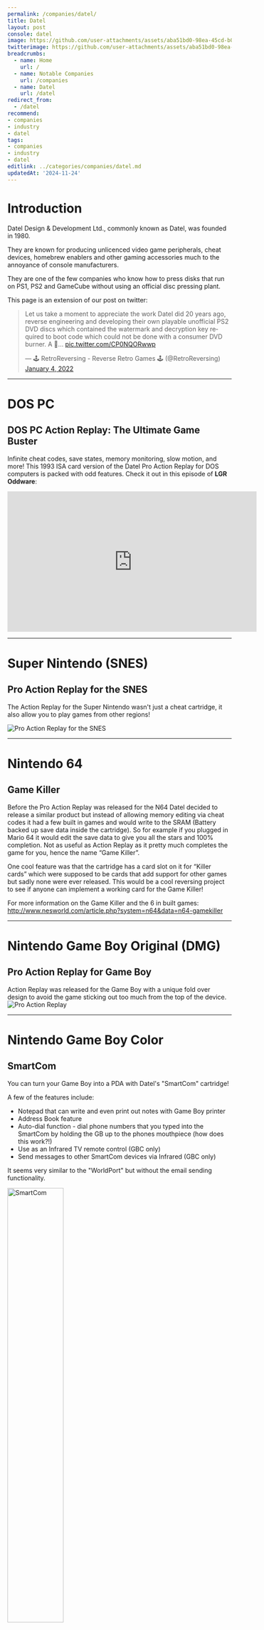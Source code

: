```yaml
---
permalink: /companies/datel/
title: Datel
layout: post
console: datel
image: https://github.com/user-attachments/assets/aba51bd0-98ea-45cd-b05b-7df105868461
twitterimage: https://github.com/user-attachments/assets/aba51bd0-98ea-45cd-b05b-7df105868461
breadcrumbs:
  - name: Home
    url: /
  - name: Notable Companies
    url: /companies
  - name: Datel
    url: /datel
redirect_from:
  - /datel
recommend: 
- companies
- industry
- datel
tags:
- companies
- industry
- datel
editlink: ../categories/companies/datel.md
updatedAt: '2024-11-24'
---
```


# Introduction
<section class="postSection">
    <img data-image-full="https://github.com/user-attachments/assets/aba51bd0-98ea-45cd-b05b-7df105868461" class="lazy-load wow slideInLeft postImage" />

 <div markdown="1" class="rr-post-markdown">
  Datel Design & Development Ltd., commonly known as Datel, was founded in 1980. 
   
   They are known for producing unlicenced video game peripherals, cheat devices, homebrew enablers and other gaming accessories much to the annoyance of console manufacturers. 
   
   They are one of the few companies who know how to press disks that run on PS1, PS2 and GameCube without using an official disc pressing plant.
 </div>
</section> 


This page is an extension of our post on twitter:
<blockquote class="twitter-tweet" data-lang="en" data-theme="dark"><p lang="en" dir="ltr">Let us take a moment to appreciate the work Datel did 20 years ago, reverse engineering and developing their own playable unofficial PS2 DVD discs which contained the watermark and decryption key required to boot code which could not be done with a consumer DVD burner. A 🧵… <a href="https://t.co/CP0NQORwwp">pic.twitter.com/CP0NQORwwp</a></p>&mdash; 🕹 RetroReversing - Reverse Retro Games 🕹 (@RetroReversing) <a href="https://twitter.com/RetroReversing/status/1478163167335395331?ref_src=twsrc%5Etfw">January 4, 2022</a></blockquote>

---
# DOS PC

## DOS PC Action Replay: The Ultimate Game Buster
Infinite cheat codes, save states, memory monitoring, slow motion, and more! This 1993 ISA card version of the Datel Pro Action Replay for DOS computers is packed with odd features. Check it out in this episode of **LGR Oddware**:
<iframe width="560" height="315" src="https://www.youtube.com/embed/usaioMbE8EQ" title="YouTube video player" frameborder="0" allow="accelerometer; autoplay; clipboard-write; encrypted-media; gyroscope; picture-in-picture; web-share" allowfullscreen></iframe>

---
# Super Nintendo (SNES)

## Pro Action Replay for the SNES
The Action Replay for the Super Nintendo wasn't just a cheat cartridge, it also allow you to play games from other regions!

![Pro Action Replay for the SNES](https://github.com/RetroReversing/retroReversing/assets/40120498/c10ca399-aef6-4476-ac3e-677225d31588)

---
# Nintendo 64

## Game Killer
Before the Pro Action Replay was released for the N64 Datel decided to release a similar product but instead of allowing memory editing via cheat codes it had a few built in games and would write to the SRAM (Battery backed up save data inside the cartridge).
So for example if you plugged in Mario 64 it would edit the save data to give you all the stars and 100% completion.
Not as useful as Action Replay as it pretty much completes the game for you, hence the name “Game Killer”.

One cool feature was that the cartridge has a card slot on it for “Killer cards” which were supposed to be cards that add support for other games but sadly none were ever released. This would be a cool reversing project to see if anyone can implement a working card for the Game Killer!

For more information on the Game Killer and the 6 in built games:
http://www.nesworld.com/article.php?system=n64&data=n64-gamekiller

---
# Nintendo Game Boy Original (DMG)

## Pro Action Replay for Game Boy
Action Replay was released for the Game Boy with a unique fold over design to avoid the game sticking out too much from the top of the device.
![Pro Action Replay](https://github.com/RetroReversing/retroReversing/assets/40120498/27682f3d-db97-4e9a-bfcb-015743f01e9f)

---
# Nintendo Game Boy Color

## SmartCom
You can turn your Game Boy into a PDA with Datel's "SmartCom" cartridge!

A few of the features include:
* Notepad that can write and even print out notes with Game Boy printer
* Address Book feature
* Auto-dial function - dial phone numbers that you typed into the SmartCom by holding the GB up to the phones mouthpiece (how does this work?!)
* Use as an Infrared TV remote control (GBC only)
* Send messages to other SmartCom devices via Infrared (GBC only)

It seems very similar to the "WorldPort" but without the email sending functionality.

<img width="50%" data-image-full="https://github.com/RetroReversing/retroReversing/assets/40120498/516d158e-d0dc-4696-9c45-d73aa2415ace" alt="SmartCom" class="lazy-load" />

## WorldPort
Send and receive emails on your Game Boy with World Port! It comes with a cable that goes from the cartridge directly into any UK phone socket and you get a free email address. However you need to pay per email which comes in the form of top-up cards you need to buy separately.
<img width="50%"  data-image-full="https://github.com/RetroReversing/retroReversing/assets/40120498/1a9b9c45-173e-4eee-9400-c9a04707afd2" alt="WorldPort" class="lazy-load" />


## Rocket Games (unlicenced Game Boy games)
Datel released a series of 10 Game Boy Color games completely unlicenced by Nintendo that they called "Rocket Games".

The 8 games that were released are below:
* **Painter** - Arcade style puzzle game
* **Fall Time & Hang Time** - Two sports games on the same cartridge (Football and Basketball)
* **Karate Joe** - Arcade beat-em-up
* **Space Invasion** - Arcade Shoot-em-up
* **ATV Racing** - All Terrain vehicle racing
* **Pocket Smash Out** - Arcade game
* **Race Time** - Racing game

<img width="50%"  data-image-full="https://github.com/RetroReversing/retroReversing/assets/40120498/1fb5b82b-67b0-496e-a1af-4514ea7b4045" alt="Karate Joe - RocketGame" class="lazy-load" />
<img width="50%"  data-image-full="https://github.com/RetroReversing/retroReversing/assets/40120498/ed746b50-d725-4043-a251-ddcfc67b47ed" alt="Painter - RocketGame" class="lazy-load" />
<img width="50%"  data-image-full="https://github.com/RetroReversing/retroReversing/assets/40120498/6fe71058-0b3a-460d-b987-221d669cd36b" alt="Space Invasion - Rocket Game" class="lazy-load" />
<img width="50%"  data-image-full="https://github.com/RetroReversing/retroReversing/assets/40120498/52312f56-c947-4290-b416-4e23dd4a86a3" alt="All Rocket Games for GBC" class="lazy-load" />

The Rocket Games were also provided free as part of the Playstation 2 "GameStudio" product which was a Game Boy player for the PS2.

Also one of the games was given away for free with every copy of the UK Magazine GBX issue 11 (last issue before it became G-Force), it advertises **Karate Joe** but just calls them **Rocket Games** so presumably it could have been any of them.

## Action Relay Extreme for Game Boy Color
Datel were one of the only companies releasing cheat devices for the Game Boy Color, which were incredibly popular thanks to supporting the Pokemon Gold & Silver games!

It contains a code generator to create your own codes (think of a limited version of Cheat Engine) along with a save state feature they called "freezing".

<img width="50%"  data-image-full="https://github.com/RetroReversing/retroReversing/assets/40120498/52312f56-c947-4290-b416-4e23dd4a86a3" alt="Action Relay Extreme for Game Boy Color" class="lazy-load" />

There was also a special Pokemon Crystal version released in a crystal-like colour, presumably it can use the same codes as the original but probably just has the Pokemon Crystal codes built in instead of having to type them in manually:

<img width="50%"  data-image-full="https://github.com/RetroReversing/retroReversing/assets/40120498/f6455193-5037-4331-b51e-95ae51c88263" alt="Pokemon Crystal Action Relay Extreme" class="lazy-load" />

---
# Nintendo Game Boy Advance

## Body Shock GBX
I can't believe this exists but a wearable vest that rumbles in certain GBA games to make it more "immersive".
![Body Shock GBX](https://github.com/RetroReversing/retroReversing/assets/40120498/e95570e5-c52c-43df-8971-dd29c60ad908)


## Action Replay GBX
Datel also released a version of their Action Replay line of cheat cartridges for the Game Boy Advance as can be seen in the Advertisement below:

![Action Replay GBX](https://github.com/RetroReversing/retroReversing/assets/40120498/8b589195-2a74-4363-be19-0d1825aada7a)

A Prototype version was shown in the UK Magazine GBX issue 2:
![Prototype Action Replay GBX](https://github.com/RetroReversing/retroReversing/assets/40120498/2d84e531-36ca-4462-ab85-0a64b3f2784a)


## X-port GBX
The X-Port GBX allows you to upload and download saves from your GBA cartridges to allow you to share saves with friends or download saves (sometimes with cheats) from the internet.

<img width="50%"  data-image-full="https://github.com/RetroReversing/retroReversing/assets/40120498/81040378-da3f-4c94-b701-15168fc05781" alt="X-port GBX" class="lazy-load" />

---
# Playstation 2

## Action Replay Max
Of course they are most famous of their Action Replay (AR) cheat devices, which would have never have received approval from Sony. Modifying memory in the way AR does would be too much of a security risk in terms of piracy/exploits.
![PS2ActionReplayMax](https://user-images.githubusercontent.com/40120498/235313259-8880b0a6-d964-4158-9f42-c89c682ee723.jpeg)

However unlike cartridge based versions it didn’t have the Code Creation capability and thus you were reliant on the codes created by the “CodeJunkies” team. You could get these codes either on the website or use the #PS2 modem to connect to the servers, that was a nice touch!
![ActionReplayMaxUpgrade](https://user-images.githubusercontent.com/40120498/235313286-cea79b7d-783f-46db-a699-3746c07250c4.jpeg)

But it didn’t stop there, the ability to print unofficial PS2 Discs was unique to Datel and thus they could sell products without giving a cut to Sony. So it was cheap for Datel to bring products to market, which allowed them to do cheaper per-game equivalents of Action Replay...
<img width="50%"  data-image-full="https://user-images.githubusercontent.com/40120498/235313335-2e17337e-898f-4298-9794-e861c7020ee2.jpeg" alt="Action Replay Soul Caliber" class="lazy-load" />

There were many of these released for a third of the price of AR. However I believe the standard AR could do all the same cheats and would work out cheaper in the long run if you wanted to cheat in more than 3 games.
<img width="50%"  data-image-full="https://user-images.githubusercontent.com/40120498/235313365-9f68f310-8e05-40d0-8d08-3a299cb15c26.jpeg" alt="Action Replay PS2 Ultimate Cheats" class="lazy-load" />

One of the best examples is when they used their technology to add official team names into PES3 which was not allowed to use the official FIFA names. AFAIK it was not possible to do with with just AR codes/saves so this product was required.
<img width="50%"  data-image-full="https://user-images.githubusercontent.com/40120498/235313435-b0f3842d-18e9-4110-bc17-efc37af0af6e.jpeg" alt="Action Replay Pro Evolution Soccer" class="lazy-load" />

If you look at the Max Payne version, it is releasing the same day as the retail game which suggests Datel seem to have had early access to the final games before their release date. Other region versions wouldn't have all the same codes as they would have been recompiled...
<img width="50%"  data-image-full="https://user-images.githubusercontent.com/40120498/235313476-209dfa62-56fe-4dae-b6fb-d8ac811bda7d.jpeg" alt="Action Replay Max Payne" class="lazy-load" />

One possibility is through their magazine subsidiary known as “Thin Ice Media” which published 3 retail magazines in the UK: GBX, G-force and PSi2. But would publishers really send preview copies to these magazines which were basically used as an advertising channel for Datel?
<img width="50%"  data-image-full="https://user-images.githubusercontent.com/40120498/235313623-0cb22bca-2f21-451f-bd81-6296af62157b.jpeg" alt="PSi2 Magazine" class="lazy-load" />

Although to be fair their magazines went on to be fairly successful with PSi2 having at least 38 issues (not sure if issue 39 exists or not). You see they had one advantage over the competition: the ability to burn playable PS2 cheat discs...

Sony only allowed their Official magazine to have a playable demo disc attached to the front cover, so for unoffical magazines to compete they just included a standard DVD with Game Trailers. This gave Datel magazines a unique Selling Point in the market.

<img width="50%"  data-image-full="https://user-images.githubusercontent.com/40120498/235313671-7b1ebc6f-95fa-423c-8160-12f657753b5b.jpeg" alt="PSi2 PowerCheats" class="lazy-load" />

## BlockBuster PowerPlay
The cheap PS2 DVD creation meant that Datel could allow companies like Blockbuster to cheaply give their customers playable PS2 content while also advertising their Action Replay product. For example PowerPlay!
![BlockBusterPowerPlay](https://user-images.githubusercontent.com/40120498/235313783-84824e39-f12c-45ce-92e9-4ce1f50052ab.jpeg)

## DVD Region X
Even although Action Replay V2/Max has the ability to play DVDs from any region, Datel decided to sell just that feature for half the price of AR and marketed it towards movie and anime fans.
![DVDRegionX](https://user-images.githubusercontent.com/40120498/235313820-5346b990-6a72-47ef-b28b-bb8ad9dde08d.jpeg)

## Karat Action Replay Crisps/Chips
Side note: Action Replay was published by Karat in Japan and even had Potato Chips/Crisps to go along with the product.. ok back to the topic at hand..
![KaratActionReplayCrisps](https://user-images.githubusercontent.com/40120498/235313876-9408c00f-cfaa-47f9-8774-c13a6554ab85.jpeg)

## Karaoke Party
But they didn’t just create standalone subsets of Action Replay functionality they also made entirely new software such as Karaoke Party! Which came with very popular pop songs at the time. I wonder did they license the music but not the game? Or was it used without permission?
![KaraokeParty](https://user-images.githubusercontent.com/40120498/235313914-ee6e7f37-e500-4a0d-b5db-ed288b626615.jpeg)

## Dance Master
In a similar vein comes Dance Master, which was basically just a Dance Mat accessory that can work with any PS2 dancing game, but unlike competitors Datel could include its own unlicensed “Dance Work Out Game” which must have given it an edge over other 3rd party Dance Mats.
<img width="50%"  data-image-full="[https://user-images.githubusercontent.com/40120498/235313961-0d197cb3-2d79-443b-82dc-7a0016e11f05.jpeg](https://user-images.githubusercontent.com/40120498/235313929-a0387bd2-3dc8-4706-8d2d-d1aeab141aca.jpeg)" alt="DanceMaster" class="lazy-load" />

## Eye Max
Another is eyeMax which builds of the craze that was the eyeToy and turns it into a video messaging service where you can create short video content to share with friends or the “global community”. It could have been the TikTok of its day, just a shame it wasn’t very well known...

<img width="50%"  data-image-full="https://user-images.githubusercontent.com/40120498/235313961-0d197cb3-2d79-443b-82dc-7a0016e11f05.jpeg" alt="eyeMax" class="lazy-load" />

## Max Memory
They also released their own memory cards with the rather useful functionality of being able to back them up to your PC and share them online, or download save files from other users. Then there was their compression technology which claims up to 10x more space for saves...

<img width="50%"  data-image-full="https://user-images.githubusercontent.com/40120498/235313991-83de2a7c-b639-4539-925d-3a6a7d740283.jpeg" alt="PS2 Max Memory" class="lazy-load" />

## PS2 X-Drive
Another product related to Memory Cards was the X-Drive, which allowed users to use actual Zip disks for game saves, if Zip disks were cheaper this could have been a very popular product...
![PS2X-Drive](https://user-images.githubusercontent.com/40120498/235314028-9d1973e1-9736-4cfd-8819-94c53ecc6adc.jpeg)

## GameStudio (Game Boy Emulator on the PS2)
But what else did they do with the Memory Card hardware? How about Game Studio a Game Boy Color emulator! The glorious sound is a complete lie as it has a very annoying hissing sound, but at least it is better than the version for the PS1 that just played a random annoying song…
![PS2GameStudio](https://user-images.githubusercontent.com/40120498/235314077-b196320f-6cf4-477e-a80d-493bdc66f93c.jpeg)

## Max Play
Datel had the technology to produce unofficial PS2 discs and really made the most out of it apart from one area… games. There was no big unlicensed hits like CodeMasters Micro Machines was for the NES. The closest was called MaxPlay: 10 retro games like Space Invaders/Jetpack
![PS2MaxPlay1](https://user-images.githubusercontent.com/40120498/235314122-43e34f19-df0a-41fa-bc97-f2ffa5f22156.jpeg)

## How did they do it?
CodeJunkies is still going today and have a few cheat devices for sale such as for 3DS and the PS2 version of Action Replay is under their Retro section but it has been sold out for a while, which begs the question: Do they still have the ability to create more PS2 Discs?

It is a shame that they never managed to figure out the #PS3 or PS4 Disc format as an Action Replay disc for those consoles would have been useful. Presumably the security of the Blu-ray Discs and upgradability of firmwares made it almost impossible to sell unofficial discs.

I would love to know how Datel technology was developed and ideally in future I would love to see Physical PS2 Homebrew or re-releases like we have seen for cartridge based consoles in recent years such as from Limited Run Games.

---
# Nintendo GameCube

## Max Play for GameCube
Datel also has the technology to create GameCube discs and created a version of Max Play for the Nintendo GameCube with the game 10 retro games as the PS2 version.
![DatelMaxPlay](https://user-images.githubusercontent.com/40120498/235313223-90c4633d-f51e-47b1-9305-b8d59d342124.jpeg)

## MAX Drive Pro for GameCube
An 8MB GameCube Memory Card that allows loading homebrew applications without any modifications of the hardware [^1]! The Memory Card connects to a PC via a USB cable allowing easy loading of files onto the card.

## Emulating with Dolphin
The Dolphin website has an excellent article on how they managed to get the unlicensed Datel games to run in thier emulator.
[Dolphin Emulator - Datel: Unlicensed Product Showcase](https://dolphin-emu.org/blog/2015/03/09/datel-unlicensed-products-showcase/)

> The biggest hurdle of getting these games to run in Dolphin has nothing to do with the emulator whatsoever. To get to that point, the title has to be dumped so Dolphin can read it. The problem is that most Datel products have discs filled with mostly garbage that will error out on any conventional dumper you throw at them.
> Next, these titles don't boot up in Dolphin without a few settings usually reserved for homebrew. They absolutely need the GameCube BIOS because the software abuses part of the BIOS in order to boot up and then use its exception handlers. LLE audio is also required or else they'll crash spectacularly.

It would be really interesting to find out and document what bugs in the BIOS these games abuse. Also it would be good to know why the garbage data causes most dumpers to fail and how it can be solved.

---
# All Posts

<div>
{% include console.html %}
</div>

---
# References
[^1]: [MAX Drive Pro -A must for the homebrew programmer - run executable code on your GameCube.](https://web.archive.org/web/20040803173400/http://us.codejunkies.com/shop/product.asp?c=US&cr=USD&cs=$&r=0&l=1&ProdID=297)
